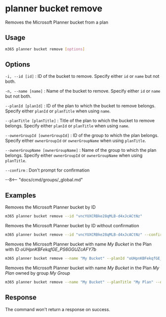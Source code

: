 # planner bucket remove

Removes the Microsoft Planner bucket from a plan

## Usage

```sh
m365 planner bucket remove [options]
```

## Options

`-i, --id [id]`
: ID of the bucket to remove. Specify either `id` or `name` but not both.

`-n, --name [name]`
: Name of the bucket to remove. Specify either `id` or `name` but not both.

`--planId [planId]`
: ID of the plan to which the bucket to remove belongs. Specify either `planId` or `planTitle` when using `name`.

`--planTitle [planTitle]`
: Title of the plan to which the bucket to remove belongs. Specify either `planId` or `planTitle` when using `name`.

`--ownerGroupId [ownerGroupId]`
: ID of the group to which the plan belongs. Specify either `ownerGroupId` or `ownerGroupName` when using `planTitle`.

`--ownerGroupName [ownerGroupName]`
: Name of the group to which the plan belongs. Specify either `ownerGroupId` or `ownerGroupName` when using `planTitle`.

`--confirm`
: Don't prompt for confirmation

--8<-- "docs/cmd/groups/_global.md"

## Examples

Removes the Microsoft Planner bucket by ID

```sh
m365 planner bucket remove --id "vncYUXCRBke28qMLB-d4xJcACtNz"
```

Removes the Microsoft Planner bucket by ID without confirmation

```sh
m365 planner bucket remove --id "vncYUXCRBke28qMLB-d4xJcACtNz" --confirm
```

Removes the Microsoft Planner bucket with name _My Bucket_ in the Plan with ID _oUHpnKBFekqfGE_PS6GGUZcAFY7b_

```sh
m365 planner bucket remove --name "My Bucket" --planId "oUHpnKBFekqfGE_PS6GGUZcAFY7b"
```

Removes the Microsoft Planner bucket with name _My Bucket_ in the Plan _My Plan_ owned by group _My Group_

```sh
m365 planner bucket remove --name "My Bucket" --planTitle "My Plan" --ownerGroupName "My Group"
```

## Response

The command won't return a response on success.
